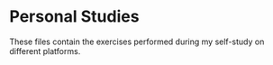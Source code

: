 # Personal Studies

These files contain the exercises performed during my self-study on different platforms. 
